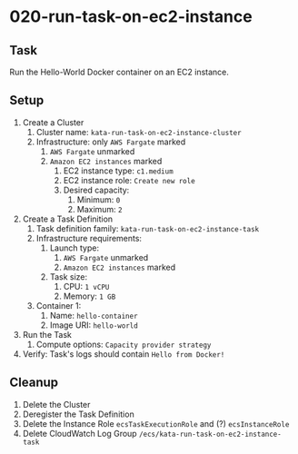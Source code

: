 # 020-run-task-on-ec2-instance

## Task
Run the Hello-World Docker container on an EC2 instance.

## Setup
1. Create a Cluster
	1. Cluster name: `kata-run-task-on-ec2-instance-cluster`
	2. Infrastructure: only `AWS Fargate` marked
		1. `AWS Fargate` unmarked
		2. `Amazon EC2 instances` marked
			1. EC2 instance type: `c1.medium`
			2. EC2 instance role: `Create new role`
			3. Desired capacity:
				1. Minimum: `0`
				2. Maximum: `2`
2. Create a Task Definition
	1. Task definition family: `kata-run-task-on-ec2-instance-task`
	2. Infrastructure requirements:
		1. Launch type: 
			1. `AWS Fargate` unmarked
			2. `Amazon EC2 instances` marked
		2. Task size:
			1. CPU: `1 vCPU`
			2. Memory: `1 GB`
	3. Container 1:
		1. Name: `hello-container`
		2. Image URI: `hello-world`
3. Run the Task
	1. Compute options: `Capacity provider strategy`
4. Verify: Task's logs should contain `Hello from Docker!`

## Cleanup
1. Delete the Cluster
2. Deregister the Task Definition
3. Delete the Instance Role `ecsTaskExecutionRole` and (?) `ecsInstanceRole`
4. Delete CloudWatch Log Group `/ecs/kata-run-task-on-ec2-instance-task`

